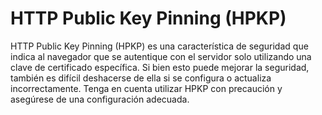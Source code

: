 # HTTP Public Key Pinning (HPKP)

HTTP Public Key Pinning (HPKP) es una característica de seguridad que indica al navegador que se autentique con el servidor solo utilizando una clave de certificado específica. Si bien esto puede mejorar la seguridad, también es difícil deshacerse de ella si se configura o actualiza incorrectamente. Tenga en cuenta utilizar HPKP con precaución y asegúrese de una configuración adecuada.
